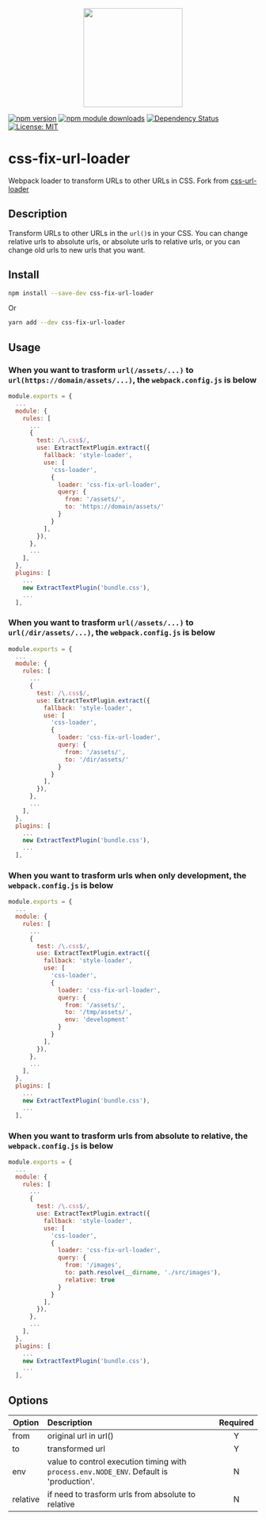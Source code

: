 <div align="center">
  <a href="https://github.com/webpack/webpack">
    <img width="200" height="200" src="https://webpack.js.org/assets/icon-square-big.svg">
  </a>
</div>

[![npm version](https://badge.fury.io/js/css-fix-url-loader.svg)](https://badge.fury.io/js/css-fix-url-loader) [![npm module downloads](https://img.shields.io/npm/dt/css-fix-url-loader.svg)](https://npmjs.org/package/css-fix-url-loader) [![Dependency Status](https://david-dm.org/studio-webb/css-fix-url-loader.svg)](https://david-dm.org/studio-webb/css-fix-url-loader) [![License: MIT](https://img.shields.io/badge/License-MIT-yellow.svg)](https://opensource.org/licenses/MIT)

# css-fix-url-loader 

Webpack loader to transform URLs to other URLs in CSS.
Fork from [css-url-loader](https://github.com/keidrun/css-url-loader/)

## Description

Transform URLs to other URLs in the `url()`s in your CSS. You can change relative urls
to absolute urls, or absolute urls to relative urls, or you can change old urls to new urls that you want.

## Install

```bash
npm install --save-dev css-fix-url-loader
```

Or

```bash
yarn add --dev css-fix-url-loader
```

## Usage

### When you want to trasform `url(/assets/...)` to `url(https://domain/assets/...)`, the `webpack.config.js` is below

```javascript
module.exports = {
  ...
  module: {
    rules: [
      ...
      {
        test: /\.css$/,
        use: ExtractTextPlugin.extract({
          fallback: 'style-loader',
          use: [
            'css-loader',
            {
              loader: 'css-fix-url-loader',
              query: {
                from: '/assets/',
                to: 'https://domain/assets/'
              }
            }
          ],
        }),
      },
      ...
    ],
  },
  plugins: [
    ...
    new ExtractTextPlugin('bundle.css'),
    ...
  ],
```

### When you want to trasform `url(/assets/...)` to `url(/dir/assets/...)`, the `webpack.config.js` is below

```javascript
module.exports = {
  ...
  module: {
    rules: [
      ...
      {
        test: /\.css$/,
        use: ExtractTextPlugin.extract({
          fallback: 'style-loader',
          use: [
            'css-loader',
            {
              loader: 'css-fix-url-loader',
              query: {
                from: '/assets/',
                to: '/dir/assets/'
              }
            }
          ],
        }),
      },
      ...
    ],
  },
  plugins: [
    ...
    new ExtractTextPlugin('bundle.css'),
    ...
  ],
```

### When you want to trasform urls when only development, the `webpack.config.js` is below

```javascript
module.exports = {
  ...
  module: {
    rules: [
      ...
      {
        test: /\.css$/,
        use: ExtractTextPlugin.extract({
          fallback: 'style-loader',
          use: [
            'css-loader',
            {
              loader: 'css-fix-url-loader',
              query: {
                from: '/assets/',
                to: '/tmp/assets/',
                env: 'development'
              }
            }
          ],
        }),
      },
      ...
    ],
  },
  plugins: [
    ...
    new ExtractTextPlugin('bundle.css'),
    ...
  ],
```

### When you want to trasform urls from absolute to relative, the `webpack.config.js` is below

```javascript
module.exports = {
  ...
  module: {
    rules: [
      ...
      {
        test: /\.css$/,
        use: ExtractTextPlugin.extract({
          fallback: 'style-loader',
          use: [
            'css-loader',
            {
              loader: 'css-fix-url-loader',
              query: {
                from: '/images',
                to: path.resolve(__dirname, './src/images'),
                relative: true
              }
            }
          ],
        }),
      },
      ...
    ],
  },
  plugins: [
    ...
    new ExtractTextPlugin('bundle.css'),
    ...
  ],
```

## Options

| Option   | Description                                                                             | Required |
| -------- | :-------------------------------------------------------------------------------------- | :------: |
| from     | original url in url()                                                                   |    Y     |
| to       | transformed url                                                                         |    Y     |
| env      | value to control execution timing with `process.env.NODE_ENV`. Default is 'production'. |    N     |
| relative | if need to trasform urls from absolute to relative                                      |    N     |

